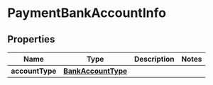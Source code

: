 
# PaymentBankAccountInfo

## Properties
| Name | Type | Description | Notes |
| ------------ | ------------- | ------------- | ------------- |
| **accountType** | [**BankAccountType**](BankAccountType.md) |  |  |



